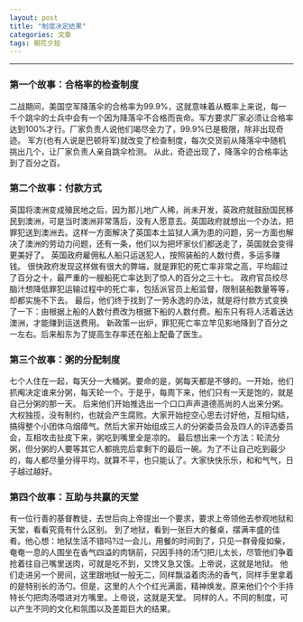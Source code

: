 ```yaml
---
layout: post
title: "制度决定结果"
categories: 文章
tags: 朝花夕拾
---
```



---

### 第一个故事：合格率的检查制度
二战期间，美国空军降落伞的合格率为99.9%，这就意味着从概率上来说，每一千个跳伞的士兵中会有一个因为降落伞不合格而丧命。军方要求厂家必须让合格率达到100%才行。厂家负责人说他们竭尽全力了，99.9%已是极限，除非出现奇迹。
军方(也有人说是巴顿将军)就改变了检查制度，每次交货前从降落伞中随机挑出几个，让厂家负责人亲自跳伞检测。
从此，奇迹出现了，降落伞的合格率达到了百分之百。

### 第二个故事：付款方式
英国将澳洲变成殖民地之后，因为那儿地广人稀，尚未开发，英政府就鼓励国民移民到澳洲，可是当时澳洲非常落后，没有人愿意去。英国政府就想出一个办法，把罪犯送到澳洲去。这样一方面解决了英国本土监狱人满为患的问题，另一方面也解决了澳洲的劳动力问题，还有一条，他们以为把坏家伙们都送走了，英国就会变得更美好了。
英国政府雇佣私人船只运送犯人，按照装船的人数付费，多运多赚钱。
很快政府发现这样做有很大的弊端，就是罪犯的死亡率非常之高，平均超过了百分之十，最严重的一艘船死亡率达到了惊人的百分之三十七。
政府官员绞尽脑汁想降低罪犯运输过程中的死亡率，包括派官员上船监督，限制装船数量等等，却都实施不下去。
最后，他们终于找到了一劳永逸的办法，就是将付款方式变换了一下：由根据上船的人数付费改为根据下船的人数付费。船东只有将人活着送达澳洲，才能赚到运送费用。
新政策一出炉，罪犯死亡率立竿见影地降到了百分之一左右。后来船东为了提高生存率还在船上配备了医生。

### 第三个故事：粥的分配制度
七个人住在一起，每天分一大桶粥。要命的是，粥每天都是不够的。一开始，他们抓阄决定谁来分粥，每天轮一个。于是乎，每周下来，他们只有一天是饱的，就是自己分粥的那一天。
后来他们开始推选出一个口口声声道德高尚的人出来分粥。大权独揽，没有制约，也就会产生腐败。大家开始挖空心思去讨好他，互相勾结，搞得整个小团体乌烟瘴气。然后大家开始组成三人的分粥委员会及四人的评选委员会，互相攻击扯皮下来，粥吃到嘴里全是凉的。
最后想出来一个方法：轮流分粥，但分粥的人要等其它人都挑完后拿剩下的最后一碗。为了不让自己吃到最少的，每人都尽量分得平均，就算不平，也只能认了。大家快快乐乐，和和气气，日子越过越好。

### 第四个故事：互助与共赢的天堂
有一位行善的基督教徒，去世后向上帝提出一个要求，要求上帝领他去参观地狱和天堂，看看究竟有什么区别。
到了地狱，看到一张巨大的餐桌，摆满丰盛的佳肴。他心想：地狱生活不错吗?过一会儿，用餐的时间到了，只见一群骨瘦如柴，奄奄一息的人围坐在香气四溢的肉锅前，只因手持的汤勺把儿太长，尽管他们争着抢着往自己嘴里送肉，可就是吃不到，又馋又急又饿。上帝说，这就是地狱。
他们走进另一个房间，这里跟地狱一般无二，同样飘溢着肉汤的香气，同样手里拿着的是特别长的汤勺。但是，这里的人个个红光满面，精神焕发。原来他们个个手持特长勺把肉汤喂进对方嘴里。上帝说，这就是天堂。
同样的人，不同的制度，可以产生不同的文化和氛围以及差距巨大的结果。
